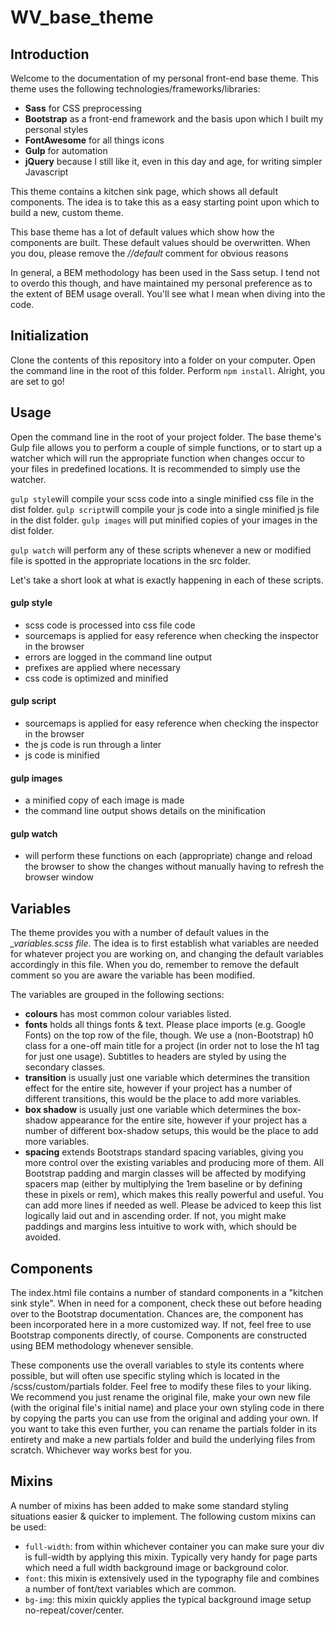 # WV_base_theme

## Introduction

Welcome to the documentation of my personal front-end base theme.
This theme uses the following technologies/frameworks/libraries:

- **Sass** for CSS preprocessing
- **Bootstrap** as a front-end framework and the basis upon which I built my personal styles
- **FontAwesome** for all things icons
- **Gulp** for automation
- **jQuery** because I still like it, even in this day and age, for writing simpler Javascript

This theme contains a kitchen sink page, which shows all default components.
The idea is to take this as a easy starting point upon which to build a new, custom theme.

This base theme has a lot of default values which show how the components are built.
These default values should be overwritten. When you dou, please remove the *//default* comment for obvious reasons

In general, a BEM methodology has been used in the Sass setup.
I tend not to overdo this though, and have maintained my personal preference as to the extent of BEM usage overall.
You'll see what I mean when diving into the code.

## Initialization

Clone the contents of this repository into a folder on your computer. Open the command line in the root of this folder. Perform `npm install`. Alright, you are set to go!

## Usage

Open the command line in the root of your project folder. The base theme's Gulp file allows you to perform a couple of simple functions, or to start up a watcher which will run the appropriate function when changes occur to your files in predefined locations. It is recommended to simply use the watcher.

`gulp style`will compile your scss code into a single minified css file in the dist folder.
`gulp script`will compile your js code into a single minified js file in the dist folder.
`gulp images` will put minified copies of your images in the dist folder.

`gulp watch` will perform any of these scripts whenever a new or modified file is spotted in the appropriate locations in the src folder.

Let's take a short look at what is exactly happening in each of these scripts.

#### gulp style
- scss code is processed into css file code
- sourcemaps is applied for easy reference when checking the inspector in the browser
- errors are logged in the command line output
- prefixes are applied where necessary
- css code is optimized and minified

#### gulp script
- sourcemaps is applied for easy reference when checking the inspector in the browser
- the js code is run through a linter
- js code is minified

#### gulp images
- a minified copy of each image is made
- the command line output shows details on the minification

#### gulp watch
- will perform these functions on each (appropriate) change and reload the browser to show the changes without manually having to refresh the browser window

## Variables

The theme provides you with a number of default values in the *\_variables.scss file*. The idea is to first establish what variables are needed for whatever project you are working on, and changing the default variables accordingly in this file. When you do, remember to remove the default comment so you are aware the variable has been modified.

The variables are grouped in the following sections:
- **colours** has most common colour variables listed.
- **fonts** holds all things fonts & text. Please place imports (e.g. Google Fonts) on the top row of the file, though. We use a (non-Bootstrap) h0 class for a one-off main title for a project (in order not to lose the h1 tag for just one usage). Subtitles to headers are styled by using the secondary classes.
- **transition** is usually just one variable which determines the transition effect for the entire site, however if your project has a number of different transitions, this would be the place to add more variables.
- **box shadow** is usually just one variable which determines the box-shadow appearance for the entire site, however if your project has a number of different box-shadow setups, this would be the place to add more variables.
- **spacing** extends Bootstraps standard spacing variables, giving you more control over the existing variables and producing more of them. All Bootstrap padding and margin classes will be affected by modifying spacers map (either by multiplying the 1rem baseline or by defining these in pixels or rem), which makes this really powerful and useful. You can add more lines if needed as well. Please be adviced to keep this list logically laid out and in ascending order. If not, you might make paddings and margins less intuitive to work with, which should be avoided.

## Components

The index.html file contains a number of standard components in a "kitchen sink style". When in need for a component, check these out before heading over to the Bootstrap documentation. Chances are, the component has been incorporated here in a more customized way. If not, feel free to use Bootstrap components directly, of course. Components are constructed using BEM methodology whenever sensible.

These components use the overall variables to style its contents where possible, but will often use specific styling which is located in the /scss/custom/partials folder. Feel free to modify these files to your liking. We recommend you just rename the original file, make your own new file (with the original file's initial name) and place your own styling code in there by copying the parts you can use from the original and adding your own. If you want to take this even further, you can rename the partials folder in its entirety and make a new partials folder and build the underlying files from scratch. Whichever way works best for you.

## Mixins

A number of mixins has been added to make some standard styling situations easier & quicker to implement. The following custom mixins can be used:

- `full-width`: from within whichever container you can make sure your div is full-width by applying this mixin. Typically very handy for page parts which need a full width background image or background color.
- `font`: this mixin is extensively used in the typography file and combines a number of font/text variables which are common.
- `bg-img`: this mixin quickly applies the typical background image setup no-repeat/cover/center.

